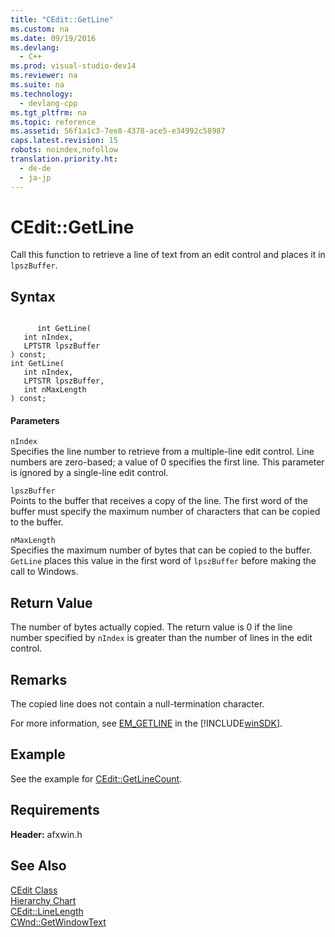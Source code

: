 ```yaml
---
title: "CEdit::GetLine"
ms.custom: na
ms.date: 09/19/2016
ms.devlang: 
  - C++
ms.prod: visual-studio-dev14
ms.reviewer: na
ms.suite: na
ms.technology: 
  - devlang-cpp
ms.tgt_pltfrm: na
ms.topic: reference
ms.assetid: 56f1a1c3-7ee8-4378-ace5-e34992c58987
caps.latest.revision: 15
robots: noindex,nofollow
translation.priority.ht: 
  - de-de
  - ja-jp
---
```

# CEdit::GetLine
Call this function to retrieve a line of text from an edit control and places it in `lpszBuffer`.  
  
## Syntax  
  
```  
  
      int GetLine(  
   int nIndex,  
   LPTSTR lpszBuffer   
) const;  
int GetLine(  
   int nIndex,  
   LPTSTR lpszBuffer,  
   int nMaxLength   
) const;  
```  
  
#### Parameters  
 `nIndex`  
 Specifies the line number to retrieve from a multiple-line edit control. Line numbers are zero-based; a value of 0 specifies the first line. This parameter is ignored by a single-line edit control.  
  
 `lpszBuffer`  
 Points to the buffer that receives a copy of the line. The first word of the buffer must specify the maximum number of characters that can be copied to the buffer.  
  
 `nMaxLength`  
 Specifies the maximum number of bytes that can be copied to the buffer. `GetLine` places this value in the first word of `lpszBuffer` before making the call to Windows.  
  
## Return Value  
 The number of bytes actually copied. The return value is 0 if the line number specified by `nIndex` is greater than the number of lines in the edit control.  
  
## Remarks  
 The copied line does not contain a null-termination character.  
  
 For more information, see [EM_GETLINE](http://msdn.microsoft.com/library/windows/desktop/bb761584) in the [!INCLUDE[winSDK](../vs140/includes/winSDK_md.md)].  
  
## Example  
 See the example for [CEdit::GetLineCount](../vs140/CEdit--GetLineCount.md).  
  
## Requirements  
 **Header:** afxwin.h  
  
## See Also  
 [CEdit Class](../vs140/CEdit-Class.md)   
 [Hierarchy Chart](../vs140/Hierarchy-Chart.md)   
 [CEdit::LineLength](../vs140/CEdit--LineLength.md)   
 [CWnd::GetWindowText](../vs140/CWnd--GetWindowText.md)